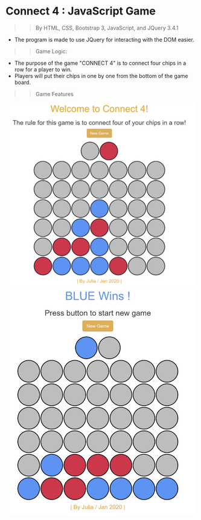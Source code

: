 # Connect 4 : JavaScript Game

>> By HTML, CSS, Bootstrap 3, JavaScript, and JQuery 3.4.1

- The program is made to use JQuery for interacting with the DOM easier.  

>> Game Logic: 

- The purpose of the game "CONNECT 4" is to connect four chips in a row for a player to win. 
- Players will put their chips in one by one from the bottom of the game board. 

>> Game Features 

<img src="images/Capture.JPG" width="600px">

<img src="images/Capture2.JPG" width="600px">
